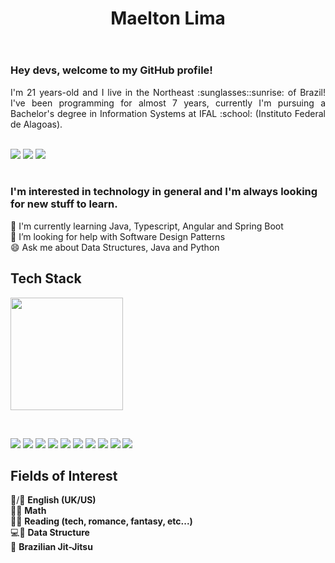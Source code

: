 <header>

# Maelton Lima

</header>

<section class="top-left-side">
<div class="maelton-by-maelton">

### Hey devs, welcome to my GitHub profile!

<p style="text-align:justify;">
I'm 21 years-old and I live in the Northeast :sunglasses::sunrise: of Brazil! I've been programming for almost 7 years, currently I'm pursuing a Bachelor's degree in Information Systems at IFAL :school: (Instituto Federal de Alagoas).
</p><br>

<div class="social-networks">
    <a name="linkedin" href="https://www.linkedin.com/in/maelton-lima/" target="_blank"><img loading="lazy" src="https://img.shields.io/badge/-LinkedIn-%230077B5?style=for-the-badge&logo=linkedin&logoColor=white" target="_blank"></a>
    <a name="instagram" href="https://www.instagram.com/maelton_ti/" target="_blank"><img loading="lazy" src="https://img.shields.io/badge/-Instagram-%23E4405F?style=for-the-badge&logo=instagram&logoColor=white" target="_blank"></a>
    <a name="twitter" href="https://twitter.com/maelton_ti" ><img src="https://img.shields.io/badge/Twitter-1DA1F2?style=for-the-badge&logo=twitter&logoColor=white"></a>
</div>

</div>
</section><br>

<section class="top-right-side">

<div class="tech-interests">

<p style="text-align: justify;">
    
### I'm interested in technology in general and I'm always looking for new stuff to learn.

</p>

🌱 I'm currently learning Java, Typescript, Angular and Spring Boot<br/>
🤔 I’m looking for help with Software Design Patterns<br/>
😄 Ask me about Data Structures, Java and Python<br/>

</div>
</section>

</section>

<div class="tech-stack">

<h2 class="title">Tech Stack</h2>

<img name="top-languages" height="180em" src="https://github-readme-stats-eight-theta.vercel.app/api/top-langs/?username=Maelton-SI&layout=compact&langs_count=8&theme=dracula"/>

&nbsp;

<div class="tools">

<img name="java" src="https://img.shields.io/badge/Java-ED8B00?style=for-the-badge&logo=openjdk&logoColor=white"/>
<img name="typescript" src="https://img.shields.io/badge/TypeScript-007ACC?style=for-the-badge&logo=typescript&logoColor=white"/>
<img name="python" src="https://img.shields.io/badge/Python-3776AB?style=for-the-badge&logo=python&logoColor=white"/>

<img name="spring" src="https://img.shields.io/badge/Spring-6DB33F?style=for-the-badge&logo=spring&logoColor=white"/>
<img name="angular" src="https://img.shields.io/badge/Angular-DD0031?style=for-the-badge&logo=angular&logoColor=white"/>
<img name="postgresql" src="https://img.shields.io/badge/PostgreSQL-316192?style=for-the-badge&logo=postgresql&logoColor=white"/>

<img name="git" src="https://img.shields.io/badge/GIT-E44C30?style=for-the-badge&logo=git&logoColor=white"/>
<img name="html5" src="https://img.shields.io/badge/HTML5-E34F26?style=for-the-badge&logo=html5&logoColor=white"/>
<img name="css3" src="https://img.shields.io/badge/CSS3-1572B6?style=for-the-badge&logo=css3&logoColor=white"/>
<img name="javascript" src="https://img.shields.io/badge/JavaScript-F7DF1E?style=for-the-badge&logo=javascript&logoColor=black"/>

</div>    

</div>

<div class="fields-of-interest">

## Fields of Interest

:crown:/:statue_of_liberty: **English (UK/US)**<br/>
:straight_ruler::triangular_ruler: **Math**<br/>
:orange_book::open_book: **Reading (tech, romance, fantasy, etc...)**<br/>
:computer::floppy_disk: **Data Structure**<br/>
:martial_arts_uniform: **Brazilian Jit-Jitsu**

</div>
